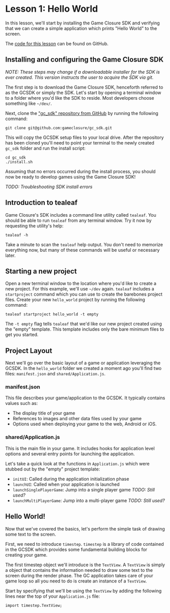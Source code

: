 # Lesson 1: Hello World

In this lesson, we'll start by installing the Game Closure SDK and verifying that we can create a simple application which prints "Hello World" to the screen.

The [code for this lesson][2] can be found on GitHub.

## Installing and configuring the Game Closure SDK

_NOTE: These steps may change if a downloadable installer for the SDK is ever created. This version instructs the user to acquire the SDK via git._

The first step is to download the Game Closure SDK, henceforth referred to as the GCSDK or simply the SDK. Let's start by opening a terminal window to a folder where you'd like the SDK to reside. Most developers choose something like `~/dev/`.

Next, clone the ["gc_sdk" repository from GitHub][1] by running the following command:

	git clone git@github.com:gameclosure/gc_sdk.git

This will copy the GCSDK setup files to your local drive. After the repository has been cloned you'll need to point your terminal to the newly created `gc_sdk` folder and run the install script:

	cd gc_sdk
	./install.sh

Assuming that no errors occurred during the install process, you should now be ready to develop games using the Game Closure SDK!

_TODO: Troubleshooting SDK install errors_

## Introduction to tealeaf

Game Closure's SDK includes a command line utility called `tealeaf`. You should be able to run `tealeaf` from any terminal window. Try it now by requesting the utility's help:

	tealeaf -h

Take a minute to scan the `tealeaf` help output. You don't need to memorize everything now, but many of these commands will be useful or necessary later.

## Starting a new project

Open a new terminal window to the location where you'd like to create a new project. For this example, we'll use `~/dev` again. `tealeaf` includes a `startproject` command which you can use to create the barebones project files. Create your new `hello_world` project by running the following command:

	tealeaf startproject hello_world -t empty

The `-t empty` flag tells `tealeaf` that we'd like our new project created using the "empty" template. This template includes only the bare minimum files to get you started.

## Project Layout

Next we'll go over the basic layout of a game or application leveraging the GCSDK. In the `hello_world` folder we created a moment ago you'll find two files: `manifest.json` and `shared/Application.js`.

### manifest.json

This file describes your game/application to the GCSDK. It typically contains values such as:

* The display title of your game
* References to images and other data files used by your game
* Options used when deploying your game to the web, Android or iOS.

### shared/Application.js

This is the main file in your game. It includes hooks for application level options and several entry points for launching the application.

Let's take a quick look at the functions in `Application.js` which were stubbed out by the "empty" project template:

* `initUI`: Called during the application initialization phase
* `launchUI`: Called when your application is launched
* `launchSinglePlayerGame`: Jump into a single player game _TODO: Still used?_
* `launchMultiPlayerGame`: Jump into a multi-player game _TODO: Still used?_

## Hello World!

Now that we've covered the basics, let's perform the simple task of drawing some text to the screen.

First, we need to introduce `timestep`. `timestep` is a library of code contained in the GCSDK which provides some fundamental building blocks for creating your game.

The first timestep object we'll introduce is the `TextView`. A `TextView` is simply a object that contains the information needed to draw some text to the screen during the render phase. The GC application takes care of your game loop so all you need to do is create an instance of a `TextView`.

Start by specifying that we'll be using the `TextView` by adding the following lines near the top of your `Application.js` file:

	import timestep.TextView;






[1]: https://github.com/gameclosure/gc_sdk
[2]: https://github.com/gameclosure/kickstart/tree/master/hello_world
